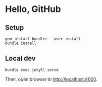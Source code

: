 # Hello, GitHub

## Setup

```
gem install bundler --user-install
bundle install
```

## Local dev

```
bundle exec jekyll serve
```

Then, open browser to <http://localhost:4000>.
